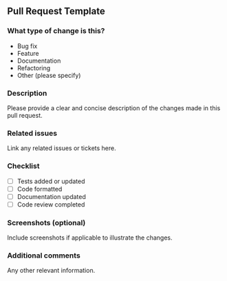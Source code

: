 ## Pull Request Template

### What type of change is this?
* Bug fix
* Feature
* Documentation
* Refactoring
* Other (please specify)

### Description
Please provide a clear and concise description of the changes made in this pull request.

### Related issues
Link any related issues or tickets here.

### Checklist
* [ ] Tests added or updated
* [ ] Code formatted
* [ ] Documentation updated
* [ ] Code review completed

### Screenshots (optional)
Include screenshots if applicable to illustrate the changes.

### Additional comments
Any other relevant information.
